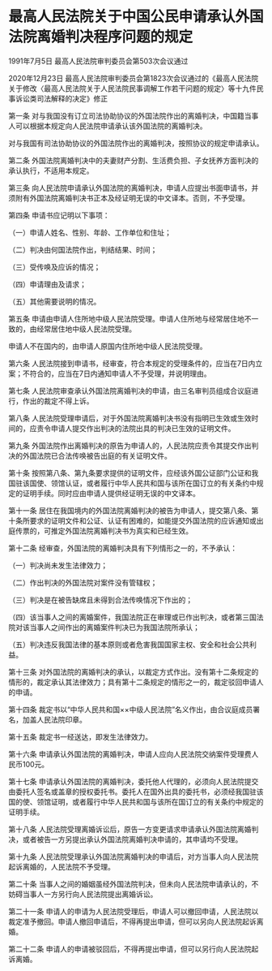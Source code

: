 # 最高人民法院关于中国公民申请承认外国法院离婚判决程序问题的规定

1991年7月5日 最高人民法院审判委员会第503次会议通过

2020年12月23日 最高人民法院审判委员会第1823次会议通过的《最高人民法院关于修改〈最高人民法院关于人民法院民事调解工作若干问题的规定〉等十九件民事诉讼类司法解释的决定》修正

<!-- INFO END -->

第一条 对与我国没有订立司法协助协议的外国法院作出的离婚判决，中国籍当事人可以根据本规定向人民法院申请承认该外国法院的离婚判决。

对与我国有司法协助协议的外国法院作出的离婚判决，按照协议的规定申请承认。

第二条 外国法院离婚判决中的夫妻财产分割、生活费负担、子女抚养方面判决的承认执行，不适用本规定。

第三条 向人民法院申请承认外国法院的离婚判决，申请人应提出书面申请书，并须附有外国法院离婚判决书正本及经证明无误的中文译本。否则，不予受理。

第四条 申请书应记明以下事项：

（一）申请人姓名、性别、年龄、工作单位和住址；

（二）判决由何国法院作出，判结结果、时间；

（三）受传唤及应诉的情况；

（四）申请理由及请求；

（五）其他需要说明的情况。

第五条 申请由申请人住所地中级人民法院受理。申请人住所地与经常居住地不一致的，由经常居住地中级人民法院受理。

申请人不在国内的，由申请人原国内住所地中级人民法院受理。

第六条 人民法院接到申请书，经审查，符合本规定的受理条件的，应当在7日内立案；不符合的，应当在7日内通知申请人不予受理，并说明理由。

第七条 人民法院审查承认外国法院离婚判决的申请，由三名审判员组成合议庭进行，作出的裁定不得上诉。

第八条 人民法院受理申请后，对于外国法院离婚判决书没有指明已生效或生效时间的，应责令申请人提交作出判决的法院出具的判决已生效的证明文件。

第九条 外国法院作出离婚判决的原告为申请人的，人民法院应责令其提交作出判决的外国法院已合法传唤被告出庭的有关证明文件。

第十条 按照第八条、第九条要求提供的证明文件，应经该外国公证部门公证和我国驻该国使、领馆认证，或者履行中华人民共和国与该所在国订立的有关条约中规定的证明手续。同时应由申请人提供经证明无误的中文译本。

第十一条 居住在我国境内的外国法院离婚判决的被告为申请人，提交第八条、第十条所要求的证明文件和公证、认证有困难的，如能提交外国法院的应诉通知或出庭传票的，可推定外国法院离婚判决书为真实和已经生效。

第十二条 经审查，外国法院的离婚判决具有下列情形之一的，不予承认：

（一）判决尚未发生法律效力；

（二）作出判决的外国法院对案件没有管辖权；

（三）判决是在被告缺席且未得到合法传唤情况下作出的；

（四）该当事人之间的离婚案件，我国法院正在审理或已作出判决，或者第三国法院对该当事人之间作出的离婚案件判决已为我国法院所承认；

（五）判决违反我国法律的基本原则或者危害我国国家主权、安全和社会公共利益。

第十三条 对外国法院的离婚判决的承认，以裁定方式作出。没有第十二条规定的情形的，裁定承认其法律效力；具有第十二条规定的情形之一的，裁定驳回申请人的申请。

第十四条 裁定书以“中华人民共和国××中级人民法院”名义作出，由合议庭成员署名，加盖人民法院印章。

第十五条 裁定书一经送达，即发生法律效力。

第十六条 申请承认外国法院的离婚判决，申请人应向人民法院交纳案件受理费人民币100元。

第十七条 申请承认外国法院的离婚判决，委托他人代理的，必须向人民法院提交由委托人签名或盖章的授权委托书。委托人在国外出具的委托书，必须经我国驻该国的使、领馆证明，或者履行中华人民共和国与该所在国订立的有关条约中规定的证明手续。

第十八条 人民法院受理离婚诉讼后，原告一方变更请求申请承认外国法院离婚判决，或者被告一方另提出承认外国法院离婚判决申请的，其申请均不受理。

第十九条 人民法院受理承认外国法院离婚判决的申请后，对方当事人向人民法院起诉离婚的，人民法院不予受理。

第二十条 当事人之间的婚姻虽经外国法院判决，但未向人民法院申请承认的，不妨碍当事人一方另行向人民法院提出离婚诉讼。

第二十一条 申请人的申请为人民法院受理后，申请人可以撤回申请，人民法院以裁定准予撤回。申请人撤回申请后，不得再提出申请，但可以另向人民法院起诉离婚。

第二十二条 申请人的申请被驳回后，不得再提出申请，但可以另行向人民法院起诉离婚。

